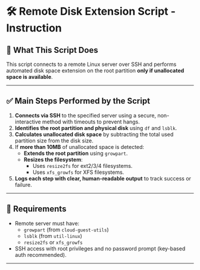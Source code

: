 # 🛠 Remote Disk Extension Script - Instruction

## 📘 What This Script Does

This script connects to a remote Linux server over SSH and performs automated disk space extension on the root partition **only if unallocated space is available**.

---

## ✅ Main Steps Performed by the Script

1. **Connects via SSH** to the specified server using a secure, non-interactive method with timeouts to prevent hangs.
2. **Identifies the root partition and physical disk** using `df` and `lsblk`.
3. **Calculates unallocated disk space** by subtracting the total used partition size from the disk size.
4. If **more than 10MB** of unallocated space is detected:
    - **Extends the root partition** using `growpart`.
    - **Resizes the filesystem**:
        - Uses `resize2fs` for ext2/3/4 filesystems.
        - Uses `xfs_growfs` for XFS filesystems.
5. **Logs each step with clear, human-readable output** to track success or failure.

---

## 🧰 Requirements

- Remote server must have:
    - `growpart` (from `cloud-guest-utils`)
    - `lsblk` (from `util-linux`)
    - `resize2fs` or `xfs_growfs`
- SSH access with root privileges and no password prompt (key-based auth recommended).

---
